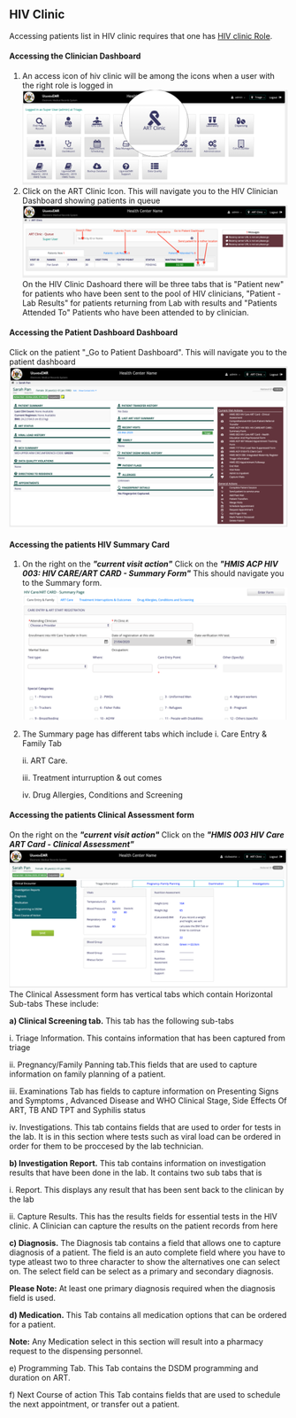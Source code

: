 ## HIV Clinic
Accessing patients list in HIV clinic requires that one has [HIV clinic Role](../../installation-and-configuration/roles.md). 

#### Accessing the Clinician Dashboard

1. An access icon of hiv clinic will be among the icons when a user with the right role is logged in 
![home page highlighting the ART clinic icon](../../../images/poc/poc_art_clinic_home.png)
2. Click on the ART Clinic Icon. This will navigate you to the HIV Clinician Dashboard showing patients in queue
![Art clinic Provider's Dashboard](../../../images/poc/art_clinic_provider_board.png)
On the HIV Clinic Dashoard there will be three tabs that is "Patient new" for patients who have been sent to the pool of HIV clinicians, "Patient - Lab Results" for patients returning from Lab with results and "Patients Attended To" Patients who have been attended to by clinician.

#### Accessing the Patient Dashboard Dashboard
Click on the patient "_Go to Patient Dashboard". This will navigate you to the patient dashboard
 ![Patients Dashboard](../../../images/poc/poc_patient_dashboard.png)

#### Accessing the patients HIV Summary Card 
1. On the right on the _**"current visit action"**_ Click on the _**"HMIS ACP HIV 003: HIV CARE/ART CARD - Summary Form"**_  This should navigate you to the Summary form.
![HMIS ACP HIV 003: HIV CARE/ART CARD - Summary Form](../../../images/poc/poc_hiv_clinic_summary.png)
2. The Summary page has different tabs which include 
    i. Care Entry & Family Tab
   
    ii. ART Care.
   
    iii. Treatment inturruption & out comes
   
    iv.  Drug Allergies, Conditions and Screening
   

#### Accessing the patients Clinical Assessment form 
On the right on the _**"current visit action"**_ Click on the _**"HMIS 003 HIV Care ART Card - Clinical Assessment"**_ 
![HMIS 003 HIV Care ART Card - Clinical Assessment](../../../images/poc/poc_clinical_assessment_page.png)
The Clinical Assessment form has vertical tabs which contain  Horizontal Sub-tabs These include:
   
**a) Clinical Screening tab.** This tab has the following sub-tabs

i. Triage Information. This contains information that has been captured from triage

ii. Pregnancy/Family Panning tab.This fields that are used to capture information on family planning of a patient. 

iii. Examinations Tab has fields to capture information on Presenting Signs and Symptoms , Advanced Disease and WHO Clinical Stage, Side Effects Of ART, TB AND TPT and Syphilis status

iv. Investigations. This tab contains fields that are used to order for tests in the lab. It is in this section where tests such as viral load can be ordered in order for them to be proccesed by the lab technician.

**b) Investigation Report.** This tab contains information on investigation results that have been done in the lab. It contains two sub tabs that is 
    
i. Report. This displays any result that has been sent back to the clinican by the lab

ii. Capture Results. This has the results fields for essential tests in the HIV clinic. A Clinician can capture the results on the patient records from here
    
  **c) Diagnosis.** The Diagnosis tab contains a field that allows one to capture diagnosis of a patient. The field is an auto complete field where you have to type atleast two to three character to show the alternatives one can select on. 
  The select field can be select as a primary and secondary diagnosis. 
  
  **Please Note:** At least one primary diagnosis required when the diagnosis field is used. 
  
  **d) Medication.** This Tab contains all medication options that can be ordered for a patient.
 
  **Note:** Any Medication select in this section will result into a pharmacy request to the dispensing personnel.
       
  e) Programming Tab. This Tab contains the DSDM programming and duration on ART. 
  
  f) Next Course of action This Tab contains fields that are used to schedule the next appointment, or transfer out a patient.